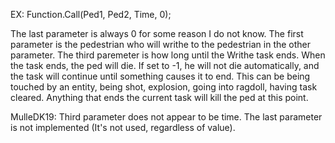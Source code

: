 EX: Function.Call(Ped1, Ped2, Time, 0);

The last parameter is always 0 for some reason I do not know. The first parameter is the pedestrian who will writhe to the pedestrian in the other parameter. The third paremeter is how long until the Writhe task ends. When the task ends, the ped will die. If set to -1, he will not die automatically, and the task will continue until something causes it to end. This can be being touched by an entity, being shot, explosion, going into ragdoll, having task cleared. Anything that ends the current task will kill the ped at this point.



MulleDK19: Third parameter does not appear to be time. The last parameter is not implemented (It's not used, regardless of value).